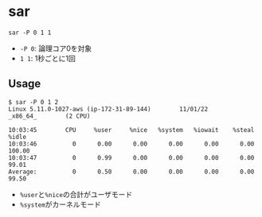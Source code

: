 # sar

`sar -P 0 1 1`

* `-P 0`: 論理コア0を対象
* `1 1`: 1秒ごとに1回

## Usage

```shell
$ sar -P 0 1 2
Linux 5.11.0-1027-aws (ip-172-31-89-144)        11/01/22        _x86_64_        (2 CPU)

10:03:45        CPU     %user     %nice   %system   %iowait    %steal     %idle
10:03:46          0      0.00      0.00      0.00      0.00      0.00    100.00
10:03:47          0      0.99      0.00      0.00      0.00      0.00     99.01
Average:          0      0.50      0.00      0.00      0.00      0.00     99.50
```

* `%user`と`%nice`の合計がユーザモード
* `%system`がカーネルモード
